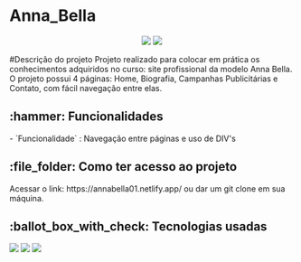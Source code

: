 # Anna_Bella
<p align='center'>
  <img src="https://img.shields.io/static/v1?label=STATUS&message=FINALIZADO&color=YELLOW&style=for-the-badge"/>
  <img src="https://img.shields.io/github/last-commit/Samuel-045/Anna_Bella?style=for-the-badge"/>
 </p>
 
 #Descrição do projeto
 Projeto realizado para colocar em prática os conhecimentos adquiridos no curso: site profissional da modelo Anna Bella.
 O projeto possui 4 páginas: Home, Biografia, Campanhas Publicitárias e Contato, com fácil navegação entre elas.
 
 <h2>:hammer: Funcionalidades </h2>
 - `Funcionalidade` : Navegação entre páginas e uso de DIV's

<h2>:file_folder: Como ter acesso ao projeto</h2>
Acessar o link: https://annabella01.netlify.app/ ou dar um git clone em sua máquina.

<h2> :ballot_box_with_check: Tecnologias usadas </h2>
<p align='left'>
  <img src='https://img.shields.io/badge/html5-%23E34F26.svg?style=for-the-badge&logo=html5&logoColor=white'/>
  <img src='https://img.shields.io/badge/css3-%231572B6.svg?style=for-the-badge&logo=css3&logoColor=white'/>
  <img src='https://img.shields.io/badge/Visual%20Studio%20Code-0078d7.svg?style=for-the-badge&logo=visual-studio-code&logoColor=white'/>
 </p>
